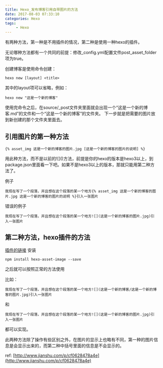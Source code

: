 ```yaml
---
title: Hexo_发布博客引用自带图片的方法
date: 2017-08-03 07:33:10
categories: Hexo
tags:
     - Hexo
---
```


有两种方法，第一种是不用插件的情况，第二种是使用一种hexo的插件。

无论哪种方法都有一个共同的前提：修改_config.yml配置文件post_asset_folder项为true。

创建博客是使用命令创建：
```
hexo new [layout] <title>
```
其中的layout项可以省略，例如：
```
hexo new "这是一个新的博客"
```
使用完命令之后，在source/_post文件夹里面就会出现一个“这是一个新的博客.md”的文件和一个“这是一个新的博客”的文件夹。
下一步就是把需要的图片放到新创建的那个文件夹里面去。

<!-- more -->

## 引用图片的第一种方法
```
{% asset_img 这是一个新的博客的图片.jpg [这是一个新的博客的图片的说明] %}
```
用此种方法，而不是以前的\!\[\]()方法，前提是你的hexo的版本是hexo3以上，到package.json里面看一下吧。如果不是hexo3以上的版本，那就只能用第二种方法了。

例子
```
我现在写了一个段落，并且想在这个段落的某一个地方{% asset_img 这是一个新的博客的图片.jpg 这是一个新的博客的图片的说明 %}引入一张图片
```

错误的例子
```
我现在写了一个段落，并且想在这个段落的某一个地方![](这是一个新的博客的图片.jpg)引入一张图片
```

## 第二种方法，hexo插件的方法

[插件的链接](https://github.com/CodeFalling/hexo-asset-image)
安装
```
npm install hexo-asset-image --save
```
之后就可以按照正常的方法使用

比如：
```
我现在写了一个段落，并且想在这个段落的某一个地方![](这是一个新的博客/这是一个新的博客的图片.jpg)引入一张图片
```
和
```
我现在写了一个段落，并且想在这个段落的某一个地方![](这是一个新的博客的图片.jpg)引入一张图片
```
都可以实现。

此两种方法除了操作有些区别之外，在图片的显示上也略有不同，第一种的图片信息是会显示出来的，而第二种中括号里面的信息是不会显示的。

ref:
[http://www.jianshu.com/p/cf0628478a4e](http://www.jianshu.com/p/cf0628478a4e)
